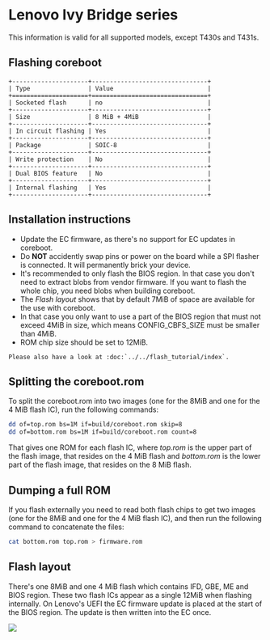 # Lenovo Ivy Bridge series

This information is valid for all supported models, except T430s and T431s.

## Flashing coreboot
```eval_rst
+---------------------+--------------------------------+
| Type                | Value                          |
+=====================+================================+
| Socketed flash      | no                             |
+---------------------+--------------------------------+
| Size                | 8 MiB + 4MiB                   |
+---------------------+--------------------------------+
| In circuit flashing | Yes                            |
+---------------------+--------------------------------+
| Package             | SOIC-8                         |
+---------------------+--------------------------------+
| Write protection    | No                             |
+---------------------+--------------------------------+
| Dual BIOS feature   | No                             |
+---------------------+--------------------------------+
| Internal flashing   | Yes                            |
+---------------------+--------------------------------+
```

## Installation instructions
* Update the EC firmware, as there's no support for EC updates in coreboot.
* Do **NOT** accidently swap pins or power on the board while a SPI flasher
  is connected. It will permanently brick your device.
* It's recommended to only flash the BIOS region. In that case you don't
  need to extract blobs from vendor firmware.
  If you want to flash the whole chip, you need blobs when building
  coreboot.
* The *Flash layout* shows that by default 7MiB of space are available for
  the use with coreboot.
* In that case you only want to use a part of the BIOS region that must not
  exceed 4MiB in size, which means CONFIG_CBFS_SIZE must be smaller than 4MiB.
* ROM chip size should be set to 12MiB.

```eval_rst
Please also have a look at :doc:`../../flash_tutorial/index`.
```

## Splitting the coreboot.rom

To split the coreboot.rom into two images (one for the 8MiB and one for the
4 MiB flash IC), run the following commands:

```bash
dd of=top.rom bs=1M if=build/coreboot.rom skip=8
dd of=bottom.rom bs=1M if=build/coreboot.rom count=8
```

That gives one ROM for each flash IC, where *top.rom* is the upper part of the
flash image, that resides on the 4 MiB flash and *bottom.rom* is the lower part
of the flash image, that resides on the 8 MiB flash.

## Dumping a full ROM

If you flash externally you need to read both flash chips to get two images
(one for the 8MiB and one for the 4 MiB flash IC), and then run the following
command to concatenate the files:

```bash
cat bottom.rom top.rom > firmware.rom
```

## Flash layout
There's one 8MiB and one 4 MiB flash which contains IFD, GBE, ME and
BIOS region. These two flash ICs appear as a single 12MiB when flashing
internally.
On Lenovo's UEFI the EC firmware update is placed at the start of the BIOS
region. The update is then written into the EC once.

![][fl]

[fl]: flashlayout_Ivy_Bridge.svg

